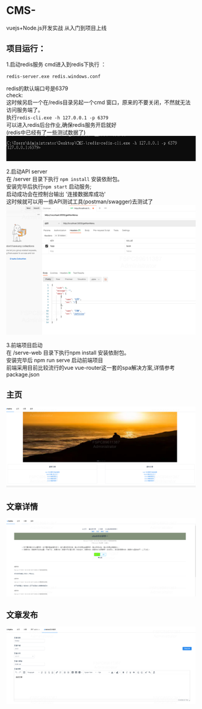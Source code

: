 # CMS-
vuejs+Node.js开发实战 从入门到项目上线

## 项目运行：
1.启动redis服务
cmd进入到redis下执行 ：
```
redis-server.exe redis.windows.conf
```
redis的默认端口号是6379  
check:  
这时候另启一个在/redis目录另起一个cmd 窗口，原来的不要关闭，不然就无法访问服务端了。  
执行```redis-cli.exe -h 127.0.0.1 -p 6379```  
可以进入redis后台作业,确保redis服务开启就好  
(redis中已经有了一些测试数据了)
![...](https://github.com/qiaojianjunjojo/CMS-/blob/main/picture/1.PNG)
  
2.启动API server  
在 /server  目录下执行 ```npm install```  安装依耐包。  
安装完毕后执行```npm start``` 启动服务;  
启动成功会在控制台输出 '连接数据库成功'  
这时候就可以用一些API测试工具(postman/swagger)去测试了  
![...](https://github.com/qiaojianjunjojo/CMS-/blob/main/picture/2.PNG)

3.前端项目启动  
在 /serve-web 目录下执行npm install 安装依耐包。  
安装完毕后 npm run serve 启动前端项目  
前端采用目前比较流行的vue vue-router这一套的spa解决方案,详情参考package.json  
  
## 主页
![...](https://github.com/qiaojianjunjojo/CMS-/blob/main/picture/3.PNG)  

## 文章详情
![...](https://github.com/qiaojianjunjojo/CMS-/blob/main/picture/4.PNG)

## 文章发布
![...](https://github.com/qiaojianjunjojo/CMS-/blob/main/picture/5.PNG)